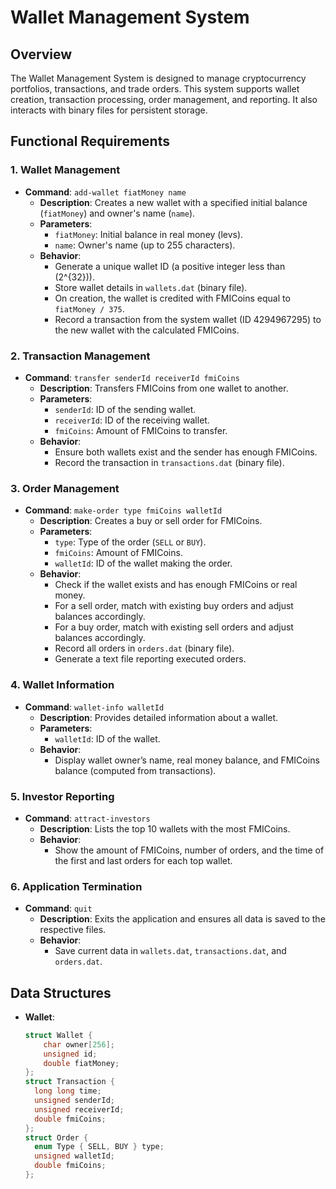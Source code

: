 # Wallet Management System

## Overview

The Wallet Management System is designed to manage cryptocurrency portfolios, transactions, and trade orders. This system supports wallet creation, transaction processing, order management, and reporting. It also interacts with binary files for persistent storage.

## Functional Requirements

### 1. Wallet Management

- **Command**: `add-wallet fiatMoney name`
  - **Description**: Creates a new wallet with a specified initial balance (`fiatMoney`) and owner's name (`name`).
  - **Parameters**:
    - `fiatMoney`: Initial balance in real money (levs).
    - `name`: Owner's name (up to 255 characters).
  - **Behavior**:
    - Generate a unique wallet ID (a positive integer less than \(2^{32}\)).
    - Store wallet details in `wallets.dat` (binary file).
    - On creation, the wallet is credited with FMICoins equal to `fiatMoney / 375`.
    - Record a transaction from the system wallet (ID 4294967295) to the new wallet with the calculated FMICoins.

### 2. Transaction Management

- **Command**: `transfer senderId receiverId fmiCoins`
  - **Description**: Transfers FMICoins from one wallet to another.
  - **Parameters**:
    - `senderId`: ID of the sending wallet.
    - `receiverId`: ID of the receiving wallet.
    - `fmiCoins`: Amount of FMICoins to transfer.
  - **Behavior**:
    - Ensure both wallets exist and the sender has enough FMICoins.
    - Record the transaction in `transactions.dat` (binary file).

### 3. Order Management

- **Command**: `make-order type fmiCoins walletId`
  - **Description**: Creates a buy or sell order for FMICoins.
  - **Parameters**:
    - `type`: Type of the order (`SELL` or `BUY`).
    - `fmiCoins`: Amount of FMICoins.
    - `walletId`: ID of the wallet making the order.
  - **Behavior**:
    - Check if the wallet exists and has enough FMICoins or real money.
    - For a sell order, match with existing buy orders and adjust balances accordingly.
    - For a buy order, match with existing sell orders and adjust balances accordingly.
    - Record all orders in `orders.dat` (binary file).
    - Generate a text file reporting executed orders.

### 4. Wallet Information

- **Command**: `wallet-info walletId`
  - **Description**: Provides detailed information about a wallet.
  - **Parameters**:
    - `walletId`: ID of the wallet.
  - **Behavior**:
    - Display wallet owner’s name, real money balance, and FMICoins balance (computed from transactions).

### 5. Investor Reporting

- **Command**: `attract-investors`
  - **Description**: Lists the top 10 wallets with the most FMICoins.
  - **Behavior**:
    - Show the amount of FMICoins, number of orders, and the time of the first and last orders for each top wallet.

### 6. Application Termination

- **Command**: `quit`
  - **Description**: Exits the application and ensures all data is saved to the respective files.
  - **Behavior**:
    - Save current data in `wallets.dat`, `transactions.dat`, and `orders.dat`.

## Data Structures

- **Wallet**:
  ```cpp
  struct Wallet {
      char owner[256];
      unsigned id;
      double fiatMoney;
  };
  struct Transaction {
    long long time;
    unsigned senderId;
    unsigned receiverId;
    double fmiCoins;
  };
  struct Order {
    enum Type { SELL, BUY } type;
    unsigned walletId;
    double fmiCoins;
  };
